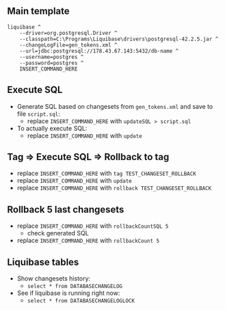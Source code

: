 ## Main template
```
liquibase ^
    --driver=org.postgresql.Driver ^
    --classpath=C:\Programs\Liquibase\drivers\postgresql-42.2.5.jar ^
    --changeLogFile=gen_tokens.xml ^
    --url=jdbc:postgresql://178.43.67.143:5432/db-name ^
    --username=postgres ^
    --password=postgres ^
    INSERT_COMMAND_HERE
```

## Execute SQL
* Generate SQL based on changesets from `gen_tokens.xml` and save to file `script.sql`:
    * replace `INSERT_COMMAND_HERE` with `updateSQL > script.sql`
* To actually execute SQL:
    * replace `INSERT_COMMAND_HERE` with `update`

## Tag => Execute SQL => Rollback to tag
* replace `INSERT_COMMAND_HERE` with `tag TEST_CHANGESET_ROLLBACK`
* replace `INSERT_COMMAND_HERE` with `update`
* replace `INSERT_COMMAND_HERE` with `rollback TEST_CHANGESET_ROLLBACK`

## Rollback 5 last changesets
* replace `INSERT_COMMAND_HERE` with `rollbackCountSQL 5`
    * check generated SQL
* replace `INSERT_COMMAND_HERE` with `rollbackCount 5`

## Liquibase tables
* Show changesets history:
    * `select * from DATABASECHANGELOG`
* See if liquibase is running right now:
    * `select * from DATABASECHANGELOGLOCK`
